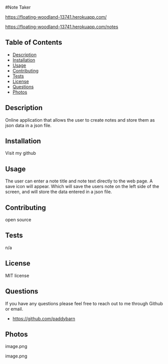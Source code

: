 #Note Taker

https://floating-woodland-13741.herokuapp.com/

https://floating-woodland-13741.herokuapp.com/notes

## Table of Contents

- [Description](#description)
- [Installation](#installation)
- [Usage](#usage)
- [Contributing](#contributing)
- [Tests](#tests)
- [License](#license)
- [Questions](#questions)
- [Photos](#photos)

## Description

Online application that allows the user to create notes and store them as json data in a json file.

## Installation

Visit my github

## Usage

The user can enter a note title and note text directly to the web page.  A save icon will appear.  Which will save the users note on the left side of the screen, and will store the data entered in a json file.

## Contributing

open source

## Tests

n/a

## License

MIT license

## Questions

If you have any questions please feel free to reach out to me through Github or email.

- https://github.com/paddybarn

## Photos

image.png

image.png